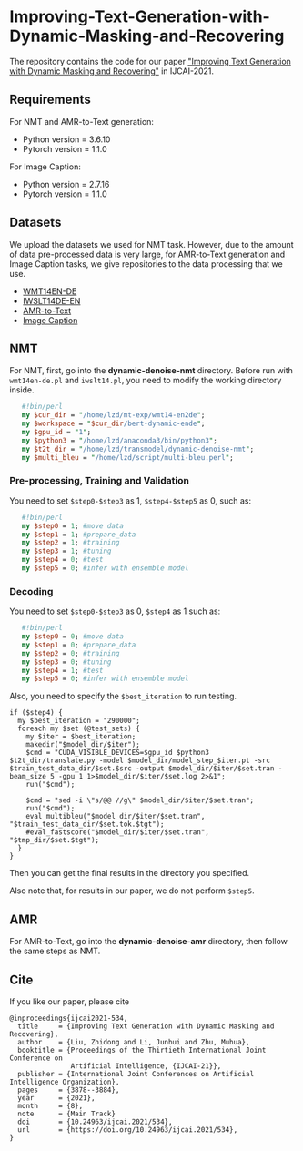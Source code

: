 # Improving-Text-Generation-with-Dynamic-Masking-and-Recovering
The repository contains the code for our paper ["Improving Text Generation with Dynamic Masking and Recovering"](https://www.ijcai.org/proceedings/2021/534) in IJCAI-2021.

## Requirements
For NMT and AMR-to-Text generation:

* Python version = 3.6.10
* Pytorch version = 1.1.0

For Image Caption: 
* Python version = 2.7.16
* Pytorch version = 1.1.0

## Datasets

We upload the datasets we used for NMT task. However, due to the amount of data pre-processed data is very large, for AMR-to-Text generation and Image Caption tasks, we give repositories to the data processing that we use.
* [WMT14EN-DE](https://drive.google.com/file/d/1r_Bv6_a8ylGVOkT1MaRmEaQ4OHylIVOA/view?usp=sharing)
* [IWSLT14DE-EN](https://drive.google.com/file/d/1hotynRPVR1anNdjuThOOLF6gg_B1yWLX/view?usp=sharing)
* [AMR-to-Text](https://github.com/Amazing-J/structural-transformer)
* [Image Caption](https://github.com/ruotianluo/ImageCaptioning.pytorch)


## NMT

For NMT, first, go into the **dynamic-denoise-nmt** directory.
Before run with ```wmt14en-de.pl``` and ```iwslt14.pl```, you need to modify the working directory inside.
 ```perl
    #!bin/perl
    my $cur_dir = "/home/lzd/mt-exp/wmt14-en2de";
    my $workspace = "$cur_dir/bert-dynamic-ende";
    my $gpu_id = "1";
    my $python3 = "/home/lzd/anaconda3/bin/python3";
    my $t2t_dir = "/home/lzd/transmodel/dynamic-denoise-nmt";
    my $multi_bleu = "/home/lzd/script/multi-bleu.perl";
 ```

### Pre-processing, Training and Validation
You need to set ```$step0-$step3``` as 1, ```$step4-$step5``` as 0, such as:
 ```perl
    #!bin/perl
    my $step0 = 1; #move data
    my $step1 = 1; #prepare_data
    my $step2 = 1; #training
    my $step3 = 1; #tuning
    my $step4 = 0; #test
    my $step5 = 0; #infer with ensemble model
 ```

### Decoding
You need to set ```$step0-$step3``` as 0, ```$step4``` as 1 such as:
 ```perl
    #!bin/perl
    my $step0 = 0; #move data
    my $step1 = 0; #prepare_data
    my $step2 = 0; #training
    my $step3 = 0; #tuning
    my $step4 = 1; #test
    my $step5 = 0; #infer with ensemble model
```
Also, you need to specify the ```$best_iteration``` to run testing.
```
if ($step4) {
  my $best_iteration = "290000";
  foreach my $set (@test_sets) {
    my $iter = $best_iteration;
    makedir("$model_dir/$iter");
    $cmd = "CUDA_VISIBLE_DEVICES=$gpu_id $python3 $t2t_dir/translate.py -model $model_dir/model_step_$iter.pt -src $train_test_data_dir/$set.$src -output $model_dir/$iter/$set.tran -beam_size 5 -gpu 1 1>$model_dir/$iter/$set.log 2>&1";
    run("$cmd");

    $cmd = "sed -i \"s/@@ //g\" $model_dir/$iter/$set.tran";
    run("$cmd");
    eval_multibleu("$model_dir/$iter/$set.tran", "$train_test_data_dir/$set.tok.$tgt");
    #eval_fastscore("$model_dir/$iter/$set.tran", "$tmp_dir/$set.$tgt");
  }
} 
```
Then you can get the final results in the directory you specified.

Also note that, for results in our paper, we do not perform ```$step5```.

## AMR
For AMR-to-Text, go into the **dynamic-denoise-amr** directory, then follow the same steps as NMT.


## Cite 

If you like our paper, please cite
```
@inproceedings{ijcai2021-534,
  title     = {Improving Text Generation with Dynamic Masking and Recovering},
  author    = {Liu, Zhidong and Li, Junhui and Zhu, Muhua},
  booktitle = {Proceedings of the Thirtieth International Joint Conference on
               Artificial Intelligence, {IJCAI-21}},
  publisher = {International Joint Conferences on Artificial Intelligence Organization},
  pages     = {3878--3884},
  year      = {2021},
  month     = {8},
  note      = {Main Track}
  doi       = {10.24963/ijcai.2021/534},
  url       = {https://doi.org/10.24963/ijcai.2021/534},
}
```
